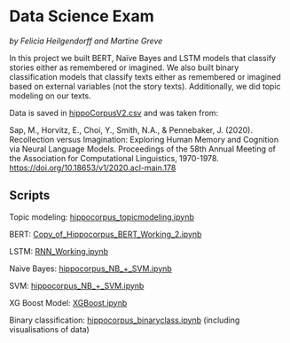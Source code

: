 # Data Science Exam
*by Felicia Heilgendorff and Martine Greve*

In this project we built BERT, Naïve Bayes and LSTM models that classify stories either as remembered or imagined. We also built binary classification models that classify texts either as remembered or imagined based on external variables (not the story texts). Additionally, we did topic modeling on our texts.

Data is saved in [hippoCorpusV2.csv](hippoCorpusV2.csv) and was taken from:

Sap, M., Horvitz, E., Choi, Y., Smith, N.A., & Pennebaker, J. (2020). Recollection versus Imagination: Exploring Human Memory and Cognition via Neural Language Models. Proceedings of the 58th Annual Meeting of the Association for Computational Linguistics, 1970-1978. https://doi.org/10.18653/v1/2020.acl-main.178

## Scripts

Topic modeling: [hippocorpus_topicmodeling.ipynb](hippocorpus_topicmodeling.ipynb)

BERT: [Copy_of_Hippocorpus_BERT_Working_2.ipynb](Copy_of_Hippocorpus_BERT_Working_2.ipynb)

LSTM: [RNN_Working.ipynb](RNN_Working.ipynb)

Naive Bayes: [hippocorpus_NB_+_SVM.ipynb](hippocorpus_NB_+_SVM.ipynb)

SVM: [hippocorpus_NB_+_SVM.ipynb](hippocorpus_NB_+_SVM.ipynb)

XG Boost Model: [XGBoost.ipynb](XGBoost.ipynb)

Binary classification: [hippocorpus_binaryclass.ipynb](hippocorpus_binaryclass.ipynb) (including visualisations of data)
